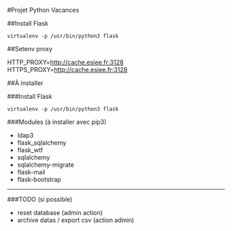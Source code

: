 #Projet Python Vacances

##Install Flask

`virtualenv -p /usr/bin/python3 flask`

##Setenv proxy 

HTTP_PROXY=http://cache.esiee.fr:3128
HTTPS_PROXY=http://cache.esiee.fr:3128

##À installer

###Install Flask

`virtualenv -p /usr/bin/python3 flask`

###Modules (à installer avec pip3)

* ldap3
* flask_sqlalchemy
* flask_wtf
* sqlalchemy
* sqlalchemy-migrate
* flask-mail
* flask-bootstrap


---

###TODO (si possible)

* reset database (admin action)
* archive datas / export csv (action admin)

